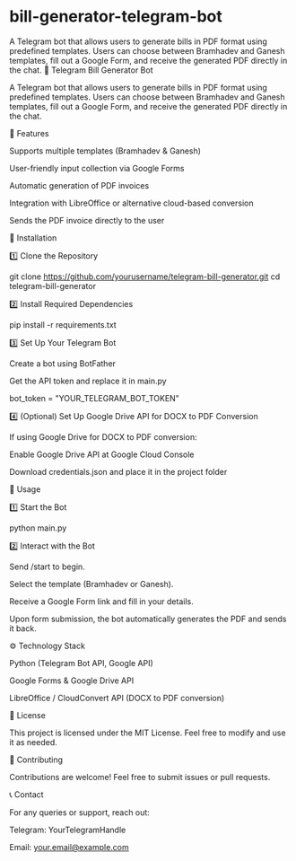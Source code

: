 # bill-generator-telegram-bot
A Telegram bot that allows users to generate bills in PDF format using predefined templates. Users can choose between Bramhadev and Ganesh templates, fill out a Google Form, and receive the generated PDF directly in the chat.
🚀 Telegram Bill Generator Bot

A Telegram bot that allows users to generate bills in PDF format using predefined templates. Users can choose between Bramhadev and Ganesh templates, fill out a Google Form, and receive the generated PDF directly in the chat.

📌 Features

Supports multiple templates (Bramhadev & Ganesh)

User-friendly input collection via Google Forms

Automatic generation of PDF invoices

Integration with LibreOffice or alternative cloud-based conversion

Sends the PDF invoice directly to the user

🔧 Installation

1️⃣ Clone the Repository

git clone https://github.com/yourusername/telegram-bill-generator.git
cd telegram-bill-generator

2️⃣ Install Required Dependencies

pip install -r requirements.txt

3️⃣ Set Up Your Telegram Bot

Create a bot using BotFather

Get the API token and replace it in main.py

bot_token = "YOUR_TELEGRAM_BOT_TOKEN"

4️⃣ (Optional) Set Up Google Drive API for DOCX to PDF Conversion

If using Google Drive for DOCX to PDF conversion:

Enable Google Drive API at Google Cloud Console

Download credentials.json and place it in the project folder

📜 Usage

1️⃣ Start the Bot

python main.py

2️⃣ Interact with the Bot

Send /start to begin.

Select the template (Bramhadev or Ganesh).

Receive a Google Form link and fill in your details.

Upon form submission, the bot automatically generates the PDF and sends it back.

⚙️ Technology Stack

Python (Telegram Bot API, Google API)

Google Forms & Google Drive API

LibreOffice / CloudConvert API (DOCX to PDF conversion)

📜 License

This project is licensed under the MIT License. Feel free to modify and use it as needed.

🙌 Contributing

Contributions are welcome! Feel free to submit issues or pull requests.

📞 Contact

For any queries or support, reach out:

Telegram: YourTelegramHandle

Email: your.email@example.com

